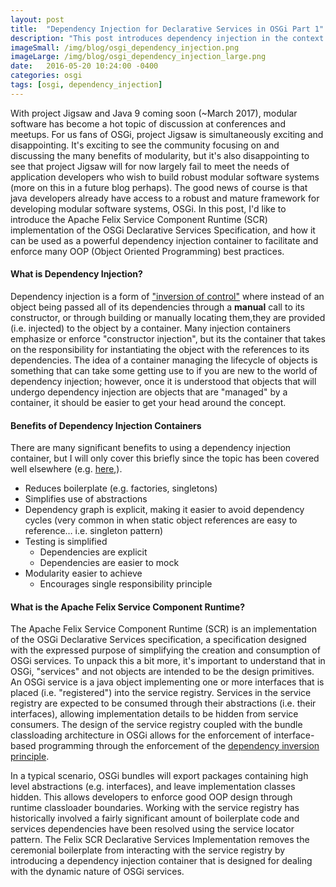 ```yaml
---
layout: post
title:  "Dependency Injection for Declarative Services in OSGi Part 1"
description: "This post introduces dependency injection in the context of the OSGi Declarative Services Specification."
imageSmall: /img/blog/osgi_dependency_injection.png
imageLarge: /img/blog/osgi_dependency_injection_large.png
date:   2016-05-20 10:24:00 -0400
categories: osgi
tags: [osgi, dependency_injection]
---
```


With project Jigsaw and Java 9 coming soon (~March 2017), modular software has become a hot topic of discussion at conferences and meetups. 
For us fans of OSGi, project Jigsaw is simultaneously exciting and disappointing. It's exciting to see the community focusing on and discussing the many benefits of modularity, but it's also disappointing to see that project Jigsaw will for now largely fail to meet the needs of application developers who wish to build robust modular software systems (more on this in a future blog perhaps). The good news of course is that java developers already have access to a robust and mature framework for developing modular software systems, OSGi. In this post, I'd like to introduce the Apache Felix Service Component Runtime (SCR) implementation of the OSGi Declarative Services Specification, and how it can be used as a powerful dependency injection container to facilitate and enforce many OOP (Object Oriented Programming) best practices.

#### What is Dependency Injection?
Dependency injection is a form of [\"inversion of control\"](https://en.wikipedia.org/wiki/Inversion_of_control) where instead of an object being passed all of its dependencies through a **manual** call to its constructor, or through building or manually locating them,they are provided (i.e. injected) to the object by a container. Many injection containers emphasize or enforce "constructor injection", but its the container that takes on the responsibility for instantiating the object with the references to its dependencies. The idea of a container managing the lifecycle of objects is something that can take some getting use to if you are new to the world of dependency injection; however, once it is understood that objects that will undergo dependency injection are objects that are "managed" by a container, it should be easier to get your head around the concept.

#### Benefits of Dependency Injection Containers
There are many significant benefits to using a dependency injection container, but I will only cover this briefly since the topic has been covered well elsewhere (e.g. [here](https://www.youtube.com/watch?v=8RGhT-YySDY),). 
<div class="normal-list-style">
    <ul>
        <li>Reduces boilerplate (e.g. factories, singletons)</li>
        <li>Simplifies use of abstractions</li>
        <li>Dependency graph is explicit, making it easier to avoid dependency cycles (very common in when static object references are easy to reference… i.e. singleton pattern)</li>
        <li>Testing is simplified
            <ul>
                <li>Dependencies are explicit</li>
                <li>Dependencies are easier to mock</li>
            </ul>
        </li>
        <li>Modularity easier to achieve
            <ul>
                <li>Encourages single responsibility principle</li>
            </ul>
        </li>
    </ul>
</div>

#### What is the Apache Felix Service Component Runtime?
The Apache Felix Service Component Runtime (SCR) is an implementation of the OSGi Declarative Services specification, a specification designed with the expressed purpose of simplifying the creation and consumption of OSGi services. To unpack this a bit more, it's important to understand that in OSGi, "services" and not objects are intended to be the design primitives. An OSGi service is a java object implementing one or more interfaces that is placed (i.e. "registered") into the service registry. Services in the service registry are expected to be consumed through their abstractions (i.e. their interfaces), allowing implementation details to be hidden from service consumers. The design of the service registry coupled with the bundle classloading architecture in OSGi allows for the enforcement of interface-based programming through the enforcement of the [dependency inversion principle](https://en.wikipedia.org/wiki/Dependency_inversion_principle). 

In a typical scenario, OSGi bundles will export packages containing high level abstractions (e.g. interfaces), and leave implementation classes hidden. This allows developers to enforce good OOP design through runtime classloader boundaries. Working with the service registry has historically involved a fairly significant amount of boilerplate code and services dependencies have been resolved using the service locator pattern. The Felix SCR Declarative Services Implementation removes the ceremonial boilerplate from interacting with the service registry by introducing a dependency injection container that is designed for dealing with the dynamic nature of OSGi services. 

